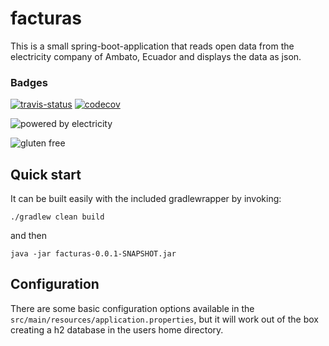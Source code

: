 # facturas

This is a small spring-boot-application that reads open data from the electricity company of Ambato, Ecuador and displays the data as json.

### Badges

[![travis-status](https://travis-ci.org/WhiteHatTux/facturas.svg?branch=master)](https://travis-ci.org/WhiteHatTux/facturas)
[![codecov](https://codecov.io/gh/WhiteHatTux/facturas/branch/master/graph/badge.svg)](https://codecov.io/gh/WhiteHatTux/facturas)

![powered by electricity](http://forthebadge.com/images/featured/featured-powered-by-electricity.svg)

![gluten free](http://forthebadge.com/images/featured/featured-gluten-free.svg)

## Quick start
It can be built easily with the included gradlewrapper by invoking:

    ./gradlew clean build

and then

    java -jar facturas-0.0.1-SNAPSHOT.jar

## Configuration

There are some basic configuration options available in the `src/main/resources/application.properties`, but it will work out of the box creating a h2 database in the users home directory.

